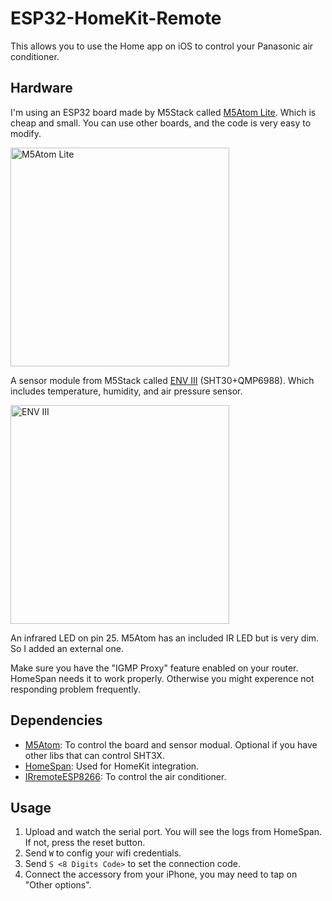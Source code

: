 # ESP32-HomeKit-Remote

This allows you to use the Home app on iOS to control your Panasonic air conditioner.

## Hardware

I'm using an ESP32 board made by M5Stack called [M5Atom Lite](https://shop.m5stack.com/products/atom-lite-esp32-development-kit). Which is cheap and small. You can use other boards, and the code is very easy to modify.

<img src="https://cdn.shopify.com/s/files/1/0056/7689/2250/products/1_2_c215b5d9-d41a-4ab8-ad54-b2531930f075_1200x1200.jpg?v=1655692122" alt="M5Atom Lite" width="350" height="350">

A sensor module from M5Stack called [ENV III](https://shop.m5stack.com/collections/m5-sensor/products/env-iii-unit-with-temperature-humidity-air-pressure-sensor-sht30-qmp6988) (SHT30+QMP6988). Which includes temperature, humidity, and air pressure sensor.

<img src="https://cdn.shopify.com/s/files/1/0056/7689/2250/products/1_c0de294c-761b-45d0-9098-fe75effe7f49_1200x1200.jpg?v=1627863922" alt="ENV III" width="350" height="350">

An infrared LED on pin 25. M5Atom has an included IR LED but is very dim. So I added an external one.

Make sure you have the "IGMP Proxy" feature enabled on your router. HomeSpan needs it to work properly. Otherwise you might experence not responding problem frequently.

## Dependencies

- [M5Atom](https://github.com/m5stack/M5Atom): To control the board and sensor modual. Optional if you have other libs that can control SHT3X.
- [HomeSpan](https://github.com/HomeSpan/HomeSpan): Used for HomeKit integration.
- [IRremoteESP8266](https://github.com/crankyoldgit/IRremoteESP8266): To control the air conditioner.

## Usage

1. Upload and watch the serial port. You will see the logs from HomeSpan. If not, press the reset button.
2. Send `W` to config your wifi credentials. 
3. Send `S <8 Digits Code>` to set the connection code.
4. Connect the accessory from your iPhone, you may need to tap on "Other options".
